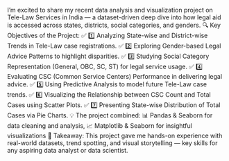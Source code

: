 I’m excited to share my recent data analysis and visualization project on Tele-Law Services in India — a dataset-driven deep dive into how legal aid is accessed across states, districts, social categories, and genders.
🔍 Key Objectives of the Project:
✅ 1️⃣ Analyzing State-wise and District-wise Trends in Tele-Law case registrations.
✅ 2️⃣ Exploring Gender-based Legal Advice Patterns to highlight disparities.
✅ 3️⃣ Studying Social Category Representation (General, OBC, SC, ST) for legal service usage.
✅ 4️⃣ Evaluating CSC (Common Service Centers) Performance in delivering legal advice.
✅ 5️⃣ Using Predictive Analysis to model future Tele-Law case trends.
 ✅ 6️⃣ Visualizing the Relationship between CSC Count and Total Cases using Scatter Plots.
 ✅ 7️⃣ Presenting State-wise Distribution of Total Cases via Pie Charts.
💡 The project combined:
 📊 Pandas & Seaborn for data cleaning and analysis,
 📈 Matplotlib & Seaborn for insightful visualizations
🎯 Takeaway:
 This project gave me hands-on experience with real-world datasets, trend spotting, and visual storytelling — key skills for any aspiring data analyst or data scientist.
